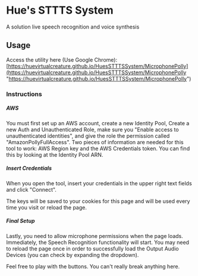 
# Hue's STTTS System
 
 A solution live speech recognition and voice synthesis

## Usage
Access the utility here (Use Google Chrome): [https://huevirtualcreature.github.io/HuesSTTTSSystem/MicrophonePolly](https://huevirtualcreature.github.io/HuesSTTTSSystem/MicrophonePolly "https://huevirtualcreature.github.io/HuesSTTTSSystem/MicrophonePolly")

### Instructions

##### AWS
You must first set up an AWS account, create a new Identity Pool, Create a new Auth and Unauthenticated Role, make sure you "Enable access to unauthenticated identities", and give the role the permission called "AmazonPollyFullAccess".
Two pieces of information are needed for this tool to work: AWS Region key and the AWS Credentials token. You can find this by looking at the Identity Pool ARN.

##### Insert Credentials
When you open the tool, insert your credentials in the upper right text fields and click "Connect".

The keys will be saved to your cookies for this page and will be used every time you visit or reload the page.

##### Final Setup
Lastly, you need to allow microphone permissions when the page loads. Immediately, the Speech Recognition functionality will start. You may need to reload the page once in order to successfully load the Output Audio Devices (you can check by expanding the dropdown).

Feel free to play with the buttons. You can't really break anything here.

